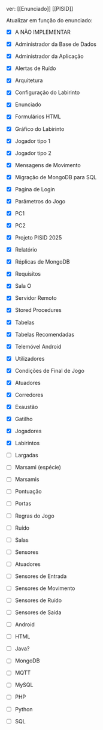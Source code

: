 ver:
	[[Enunciado]]
	[[PISID]]

Atualizar em função do enunciado:

- [x] A NÃO IMPLEMENTAR
- [x] Administrador da Base de Dados
- [x] Administrador da Aplicação
- [x] Alertas de Ruído
- [x] Arquitetura
- [x] Configuração do Labirinto
- [x] Enunciado
- [x] Formulários HTML
- [x] Gráfico do Labirinto
- [x] Jogador tipo 1
- [x] Jogador tipo 2
- [x] Mensagens de Movimento
- [x] Migração de MongoDB para SQL
- [x] Pagina de Login
- [x] Parâmetros do Jogo
- [x] PC1
- [x] PC2
- [x] Projeto PISID 2025
- [x] Relatório
- [x] Réplicas de MongoDB
- [x] Requisitos
- [x] Sala O
- [x] Servidor Remoto
- [x] Stored Procedures
- [x] Tabelas
- [x] Tabelas Recomendadas
- [x] Telemóvel Android
- [x] Utilizadores

- [x] Condições de Final de Jogo
- [x] Atuadores
- [x] Corredores
- [x] Exaustão
- [x] Gatilho
- [x] Jogadores
- [x] Labirintos
- [ ] Largadas
- [ ] Marsami (espécie)
- [ ] Marsamis
- [ ] Pontuação
- [ ] Portas
- [ ] Regras do Jogo
- [ ] Ruído
- [ ] Salas
- [ ] Sensores
- [ ] Atuadores
- [ ] Sensores de Entrada
- [ ] Sensores de Movimento
- [ ] Sensores de Ruído
- [ ] Sensores de Saída

- [ ] Android
- [ ] HTML
- [ ] Java?
- [ ] MongoDB
- [ ] MQTT
- [ ] MySQL
- [ ] PHP
- [ ] Python
- [ ] SQL